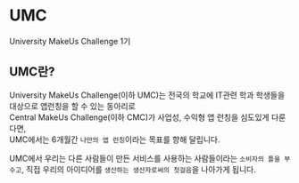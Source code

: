 # UMC
University MakeUs Challenge 1기

## UMC란?
University MakeUs Challenge(이하 UMC)는 전국의 학교에 IT관련 학과 학생들을 대상으로 앱런칭을 할 수 있는 동아리로  
Central MakeUs Challenge(이하 CMC)가 사업성, 수익형 앱 런칭을 심도있게 다룬다면,  
UMC에서는 6개월간 `나만의 앱 런칭`이라는 목표를 향해 달립니다. 
  
UMC에서 우리는 다른 사람들이 만든 서비스를 사용하는 사람들이라는 `소비자의 틀을 부수고`, 직접 우리의 아이디어를 `생산하는 생산자로써의 첫걸음`을 나아가게 됩니다.
